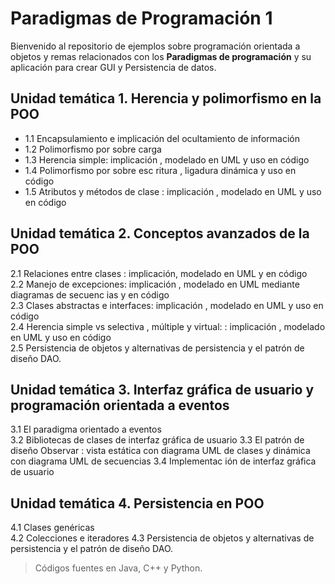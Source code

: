 # Paradigmas de Programación 1

Bienvenido al repositorio de ejemplos sobre programación orientada a objetos y remas relacionados con los **Paradigmas de programación** y su aplicación para crear GUI y Persistencia de datos.




## Unidad temática 1. Herencia y polimorfismo en la POO
- 1.1 Encapsulamiento e implicación del ocultamiento de información
- 1.2 Polimorfismo por sobre carga
- 1.3 Herencia simple: implicación , modelado en UML y uso en código
- 1.4 Polimorfismo por sobre esc ritura , ligadura dinámica y uso en código
- 1.5 Atributos y métodos de clase : implicación , modelado en UML y uso en código

## Unidad temática 2. Conceptos avanzados de la POO
2.1 Relaciones entre clases : implicación, modelado en UML y en código  
2.2 Manejo de excepciones: implicación , modelado en UML mediante diagramas de secuenc ias y en código  
2.3 Clases abstractas e interfaces: implicación , modelado en UML y uso en código  
2.4 Herencia simple vs selectiva , múltiple y virtual: : implicación , modelado en UML y uso en código  
2.5 Persistencia de objetos y alternativas de persistencia y el patrón de diseño DAO.

## Unidad temática 3. Interfaz gráfica de usuario y programación orientada a eventos
3.1 El paradigma orientado a eventos  
3.2 Bibliotecas de clases de interfaz gráfica de usuario
3.3 El patrón de diseño Observar : vista estática con diagrama UML de clases y dinámica con diagrama UML de secuencias
3.4 Implementac ión de interfaz gráfica de usuario

## Unidad temática 4. Persistencia en POO
4.1 Clases genéricas  
4.2 Colecciones e iteradores
4.3 Persistencia de objetos y alternativas de persistencia y el patrón de diseño DAO.


> Códigos fuentes en Java, C++ y Python.

